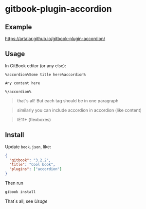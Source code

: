 # gitbook-plugin-accordion

## Example

https://artalar.github.io/gitbook-plugin-accordion/

## Usage
In GitBook editor (or any else):

```
%accordion%Some title here%accordion%

Any content here

%/accordion%
```

> that`s all! But each tag should be in one paragraph

> similarly you can include accordion in accordion (like content)

> IE11+ (flexboxes)

## Install

Update `book.json`, like:

```json
{
  "gitbook": "3.2.2",
  "title": "Cool book",
  "plugins": ["accordion"]
}
```

Then run

```bash
gibook install 
```

That`s all, see *Usage*